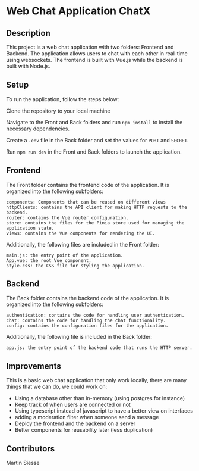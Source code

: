 # Web Chat Application ChatX

## Description

This project is a web chat application with two folders: Frontend and Backend. The application allows users to chat with each other in real-time using websockets. The frontend is built with Vue.js while the backend is built with Node.js.

## Setup
To run the application, follow the steps below:

Clone the repository to your local machine

Navigate to the Front and Back folders and run `npm install` to install the necessary dependencies.

Create a `.env` file in the Back folder and set the values for `PORT` and `SECRET`.

Run `npm run dev` in the Front and Back folders to launch the application.

## Frontend
The Front folder contains the frontend code of the application. It is organized into the following subfolders:

```
components: Components that can be reused on different views
httpClients: contains the API client for making HTTP requests to the backend.
router: contains the Vue router configuration.
store: contains the files for the Pinia store used for managing the application state.
views: contains the Vue components for rendering the UI.
```

Additionally, the following files are included in the Front folder:

```
main.js: the entry point of the application.
App.vue: the root Vue component.
style.css: the CSS file for styling the application.
```

## Backend
The Back folder contains the backend code of the application. It is organized into the following subfolders:

```
authentication: contains the code for handling user authentication.
chat: contains the code for handling the chat functionality.
config: contains the configuration files for the application.
```

Additionally, the following file is included in the Back folder:

```
app.js: the entry point of the backend code that runs the HTTP server.
```

## Improvements

This is a basic web chat application that only work locally, there are many things that we can do, we could work on:
- Using a database other than in-memory (using postgres for instance)
- Keep track of when users are connected or not
- Using typescript instead of javascript to have a better view on interfaces
- adding a moderation filter when someone send a message
- Deploy the frontend and the backend on a server
- Better components for reusability later (less duplication)

## Contributors

Martin Siesse